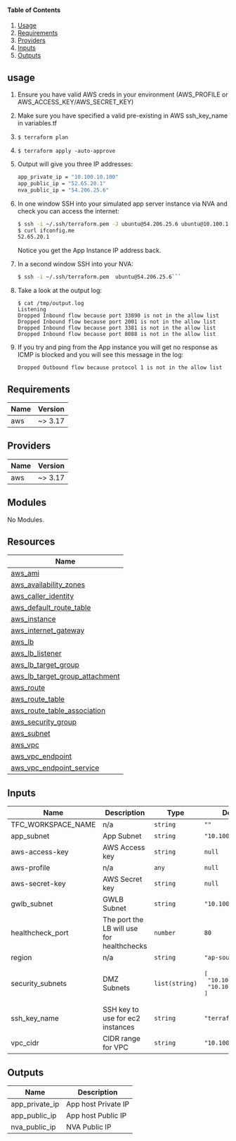 #### Table of Contents
1. [Usage](#usage)
2. [Requirements](#requirements)
3. [Providers](#Providers)
4. [Inputs](#inputs)
5. [Outputs](#outputs)

## usage

1. Ensure you have valid AWS creds in your environment (AWS_PROFILE or AWS_ACCESS_KEY/AWS_SECRET_KEY)
1. Make sure you have specified a valid pre-existing in AWS ssh_key_name in variables.tf
1. ```$ terraform plan```
1. ```$ terraform apply -auto-approve```
1. Output will give you three IP addresses:
    ```bash
    app_private_ip = "10.100.10.100"
    app_public_ip = "52.65.20.1"
    nva_public_ip = "54.206.25.6"
    ```
1. In one window SSH into your simulated app server instance via NVA and check you can access the internet:
    ```bash
    $ ssh -i ~/.ssh/terraform.pem -J ubuntu@54.206.25.6 ubuntu@10.100.10.100
    $ curl ifconfig.me
    52.65.20.1
    ```
    Notice you get the App Instance IP address back.
1. In a second window SSH into your NVA:
    ```bash
    $ ssh -i ~/.ssh/terraform.pem  ubuntu@54.206.25.6```
1. Take a look at the output log:
    ```
    $ cat /tmp/output.log
    Listening
    Dropped Inbound flow because port 33890 is not in the allow list
    Dropped Inbound flow because port 2001 is not in the allow list
    Dropped Inbound flow because port 3381 is not in the allow list
    Dropped Inbound flow because port 8088 is not in the allow list
    ```

1. If you try and ping from the App instance you will get no response as ICMP is blocked and you will see this message in the log:

    ```
    Dropped Outbound flow because protocol 1 is not in the allow list
    ```


<!-- BEGINNING OF PRE-COMMIT-TERRAFORM DOCS HOOK -->
## Requirements

| Name | Version |
|------|---------|
| aws | ~> 3.17 |

## Providers

| Name | Version |
|------|---------|
| aws | ~> 3.17 |

## Modules

No Modules.

## Resources

| Name |
|------|
| [aws_ami](https://registry.terraform.io/providers/hashicorp/aws/latest/docs/data-sources/ami) |
| [aws_availability_zones](https://registry.terraform.io/providers/hashicorp/aws/latest/docs/data-sources/availability_zones) |
| [aws_caller_identity](https://registry.terraform.io/providers/hashicorp/aws/latest/docs/data-sources/caller_identity) |
| [aws_default_route_table](https://registry.terraform.io/providers/hashicorp/aws/latest/docs/resources/default_route_table) |
| [aws_instance](https://registry.terraform.io/providers/hashicorp/aws/latest/docs/resources/instance) |
| [aws_internet_gateway](https://registry.terraform.io/providers/hashicorp/aws/latest/docs/resources/internet_gateway) |
| [aws_lb](https://registry.terraform.io/providers/hashicorp/aws/latest/docs/resources/lb) |
| [aws_lb_listener](https://registry.terraform.io/providers/hashicorp/aws/latest/docs/resources/lb_listener) |
| [aws_lb_target_group](https://registry.terraform.io/providers/hashicorp/aws/latest/docs/resources/lb_target_group) |
| [aws_lb_target_group_attachment](https://registry.terraform.io/providers/hashicorp/aws/latest/docs/resources/lb_target_group_attachment) |
| [aws_route](https://registry.terraform.io/providers/hashicorp/aws/latest/docs/resources/route) |
| [aws_route_table](https://registry.terraform.io/providers/hashicorp/aws/latest/docs/resources/route_table) |
| [aws_route_table_association](https://registry.terraform.io/providers/hashicorp/aws/latest/docs/resources/route_table_association) |
| [aws_security_group](https://registry.terraform.io/providers/hashicorp/aws/latest/docs/resources/security_group) |
| [aws_subnet](https://registry.terraform.io/providers/hashicorp/aws/latest/docs/resources/subnet) |
| [aws_vpc](https://registry.terraform.io/providers/hashicorp/aws/latest/docs/resources/vpc) |
| [aws_vpc_endpoint](https://registry.terraform.io/providers/hashicorp/aws/latest/docs/resources/vpc_endpoint) |
| [aws_vpc_endpoint_service](https://registry.terraform.io/providers/hashicorp/aws/latest/docs/resources/vpc_endpoint_service) |

## Inputs

| Name | Description | Type | Default | Required |
|------|-------------|------|---------|:--------:|
| TFC\_WORKSPACE\_NAME | n/a | `string` | `""` | no |
| app\_subnet | App Subnet | `string` | `"10.100.10.0/24"` | no |
| aws-access-key | AWS Access key | `string` | `null` | no |
| aws-profile | n/a | `any` | `null` | no |
| aws-secret-key | AWS Secret key | `string` | `null` | no |
| gwlb\_subnet | GWLB Subnet | `string` | `"10.100.200.0/24"` | no |
| healthcheck\_port | The port the LB will use for healthchecks | `number` | `80` | no |
| region | n/a | `string` | `"ap-southeast-2"` | no |
| security\_subnets | DMZ Subnets | `list(string)` | <pre>[<br>  "10.100.1.0/24",<br>  "10.100.2.0/24"<br>]</pre> | no |
| ssh\_key\_name | SSH key to use for ec2 instances | `string` | `"terraform"` | no |
| vpc\_cidr | CIDR range for VPC | `string` | `"10.100.0.0/16"` | no |

## Outputs

| Name | Description |
|------|-------------|
| app\_private\_ip | App host Private IP |
| app\_public\_ip | App host Public IP |
| nva\_public\_ip | NVA Public IP |
<!-- END OF PRE-COMMIT-TERRAFORM DOCS HOOK -->
